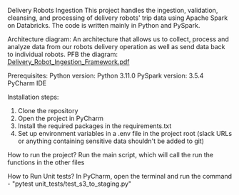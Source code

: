 Delivery Robots Ingestion
This project handles the ingestion, validation, cleansing, and processing of delivery robots' trip data using Apache Spark on Databricks. The code is written mainly in Python and PySpark.

Architecture diagram:
An architecture that allows us to collect, process and analyze data from our robots delivery operation as well as send data back to individual robots.
PFB the diagram:
[Delivery_Robot_Ingestion_Framework.pdf](https://github.com/user-attachments/files/18787115/Delivery_Robot_Ingestion_Framework.pdf)

Prerequisites:
Python version: Python 3.11.0
PySpark version: 3.5.4
PyCharm IDE

Installation steps:

1. Clone the repository
2. Open the project in PyCharm
3. Install the required packages in the requirements.txt
4. Set up environment variables in a .env file in the project root (slack URLs or anything containing sensitive data shouldn't be added to git)

How to run the project?
Run the main script, which will call the run the functions in the other files

How to Run Unit tests?
In PyCharm, open the terminal and run the command - "pytest unit_tests/test_s3_to_staging.py"
